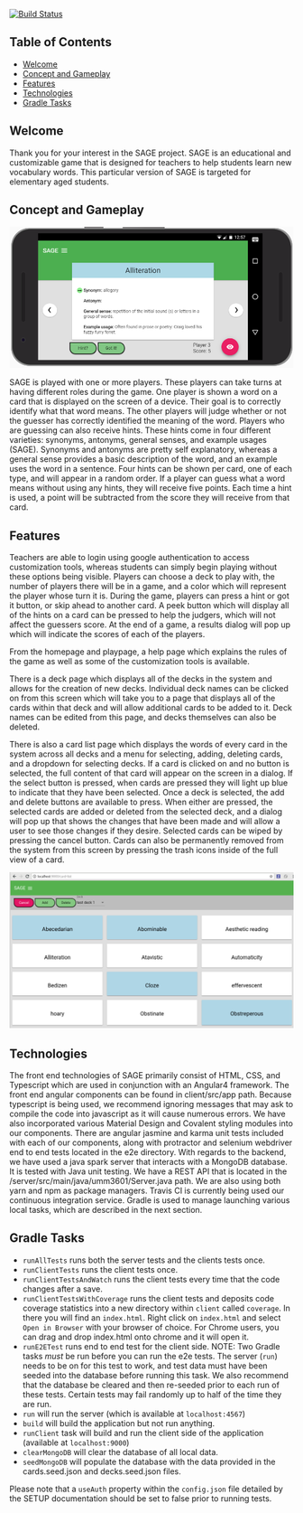 [![Build Status](https://travis-ci.org/UMM-CSci-3601-F17/iteration-3-raymond-shayler.svg?branch=style-like-shayler)](https://travis-ci.org/UMM-CSci-3601-F17/iteration-3-raymond-shayler)

<!-- TOC depthFrom:1 depthTo:5 withLinks:1 updateOnSave:1 orderedList:0 -->
## Table of Contents
- [Welcome](#welcome)
- [Concept and Gameplay](#concept-and-gameplay)
- [Features](#features)
- [Technologies](#technologies)
- [Gradle Tasks](#gradle-tasks)


<!-- /TOC -->

## Welcome
Thank you for your interest in the SAGE project. SAGE is an educational and customizable 
game that is designed for teachers to help students learn new vocabulary words. This particular
version of SAGE is targeted for elementary aged students.

## Concept and Gameplay

![Screenshot](gameplay.png)

SAGE is played with one or more players. These players can take turns at having 
different roles during the game. One player is shown a word on a card that is 
displayed on the screen of a device. Their goal is to correctly identify what 
that word means. The other players will judge whether or not 
the guesser has correctly identified the meaning of the word. Players who are 
guessing can also receive hints. These hints come in four different
varieties: synonyms, antonyms, general senses, and example usages (SAGE). 
Synonyms and antonyms are pretty self explanatory, whereas a general sense 
provides a basic description of the word, and an example uses the word in a 
sentence. Four hints can be shown per card, one of each type, and will appear 
in a random order. If a player can guess what a word means without using any hints, 
they will receive five points. Each time a hint is used, a point will be subtracted 
from the score they will receive from that card.

## Features

Teachers are able to login using google authentication to access customization tools, whereas students can simply begin playing without these options being visible. Players can choose a deck to play with, the number of players there will be in a game, and a color which will represent the player whose turn it is. During the game, players can press a hint or got it button, or skip ahead to another card. A peek button which will display all of the hints on a card can be pressed to help the judgers, which will not affect the guessers score. At the end of a game, a results dialog will pop up which will indicate the scores of each of the players.
 
From the homepage and playpage, a help page which explains the rules of the game as well as some of the customization tools is available.
 
There is a deck page which displays all of the decks in the system and allows for the creation of new decks. Individual deck names can be clicked on from this screen which will take you to a page that displays all of the cards within that deck and will allow additional cards to be added to it. Deck names can be edited from this page, and decks themselves can also be deleted.
 
There is also a card list page which displays the words of every card in the system across all decks and a menu for selecting, adding, deleting cards, and a dropdown for selecting decks. If a card is clicked on and no button is selected, the full content of that card will appear on the screen in a dialog. If the select button is pressed, when cards are pressed they will light up blue to indicate that they have been selected. Once a deck is selected, the add and delete buttons are available to press. When either are pressed, the selected cards are added or deleted from the selected deck, and a dialog will pop up that shows the changes that have been made and will allow a user to see those changes if they desire. Selected cards can be wiped by pressing the cancel button. Cards can also be permanently removed from the system from this screen by pressing the trash icons inside of the full view of a card. 

![Screenshot](card-list.png)


## Technologies

The front end technologies of SAGE primarily consist of HTML, CSS, and Typescript 
which are used in conjunction with an Angular4 framework. The front end angular components
can be found in client/src/app path.  Because typescript is being used, we recommend ignoring messages that may ask to compile the code into javascript as it will cause numerous errors. We have also incorporated various Material Design and Covalent styling modules into our components. There are angular jasmine and karma unit tests included with each of our components, along with protractor and selenium webdriver end to end tests located in the e2e directory. With regards to the backend,
we have used a java spark server that interacts with a MongoDB database. It is tested with Java unit 
testing. We have a REST API that is located in the /server/src/main/java/umm3601/Server.java
path. We are also using both yarn and npm as package managers. Travis CI is currently being used
our continuous integration service. Gradle is used to manage launching
various local tasks, which are described in the next section.

## Gradle Tasks

* `runAllTests` runs both the server tests and the clients tests once.
* `runClientTests` runs the client tests once.
* `runClientTestsAndWatch` runs the client tests every time that the code changes after a save.
* `runClientTestsWithCoverage` runs the client tests and deposits code coverage statistics into a new directory within `client` called `coverage`. In there you will find an `index.html`. Right click on `index.html` and select `Open in Browser` with your browser of choice. For Chrome users, you can drag and drop index.html onto chrome and it will open it.  
* `runE2ETest` runs end to end test for the client side. NOTE: Two Gradle tasks _must_ be run before you can run the e2e tests. 
The server (`run`) needs to be on for this test to work, and test data
must have been seeded into the database before running this task. We also recommend that the database be cleared and then re-seeded prior to each run of these tests. Certain tests may fail randomly up to half of the time they are run.
* `run` will run the server (which is available at ``localhost:4567``)
* `build` will build the application but not run anything.
* `runClient` task will build and run the client side of the application (available at ``localhost:9000``)
* `clearMongoDB` will clear the database of all local data.
* `seedMongoDB` will populate the database with the data provided in the cards.seed.json and decks.seed.json files.

Please note that a `useAuth` property within the `config.json` file detailed by the SETUP documentation should be set
to false prior to running tests.
